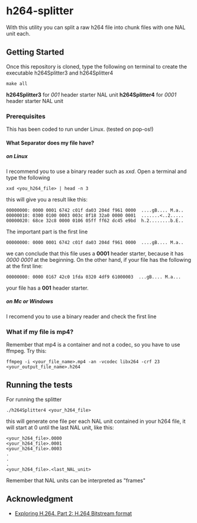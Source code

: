 # h264-splitter
With this utility you can split a raw h264 file into chunk files with one NAL unit each.

## Getting Started
Once this repository is cloned, type the following on terminal to create the executable h264Splitter3 and h264Splitter4 

```
make all
```
**h264Splitter3** for *001* header starter NAL unit
**h264Splitter4** for *0001* header starter NAL unit

### Prerequisites

This has been coded to run under Linux. (tested on pop-os!)

#### What Separator does my file have?
##### on Linux
I recommend you to use a binary reader such as *xxd*. Open a terminal and type the following
```
xxd <you_h264_file> | head -n 3
```
this will give you a result like this:
```
00000000: 0000 0001 6742 c01f da03 204d f961 0000  ....gB.... M.a..
00000010: 0300 0100 0003 003c 8f18 32a0 0000 0001  .......<..2.....
00000020: 68ce 32c8 0000 0106 05ff ff62 dc45 e9bd  h.2........b.E..
```
The important part is the first line
```
00000000: 0000 0001 6742 c01f da03 204d f961 0000  ....gB.... M.a..
```
we can conclude that this file uses a **0001** header starter, because it has *0000 0001* at the beginning. On the other hand, if your file has the following at the first line:
```
00000000: 0000 0167 42c0 1fda 0320 4df9 61000003  ...gB.... M.a...
```
your file has a **001** header starter.
##### on Mc or Windows
I recomend you to use a binary reader and check the first line

### What if my file is mp4?

Remember that mp4 is a container and not a codec, so you have to use ffmpeg. Try this:
```
ffmpeg -i <your_file_name>.mp4 -an -vcodec libx264 -crf 23 <your_output_file_name>.h264
```
## Running the tests
For running the splitter
```
./h264Splitter4 <your_h264_file>
```
this will generate one file per each NAL unit contained in your h264 file, it will start at 0 until the last NAL unit, like this:

```
<your_h264_file>.0000
<your_h264_file>.0001
<your_h264_file>.0003
.
.
.
<your_h264_file>.<last_NAL_unit>
```
Remember that NAL units can be interpreted as "frames"

## Acknowledgment
* [Exploring H.264. Part 2: H.264 Bitstream format](http://gentlelogic.blogspot.com/2011/11/exploring-h264-part-2-h264-bitstream.html)